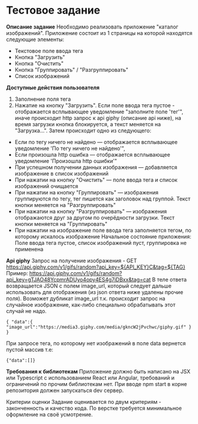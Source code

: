 # Тестовое задание

**Описание задание**
Необходимо реализовать приложение "каталог изображений". Приложение состоит из 1 страницы на которой находятся следующие элементы:

- Текстовое поле ввода тега
- Кнопка "Загрузить"
- Кнопка "Очистить"
- Кнопка "Группировать" / "Разгруппировать"
- Список изображений

**Доступные действия пользователя**

1. Заполнение поля тега
2. Нажатие на кнопку "Загрузить". Если поле ввода тега пустое - отображается всплывающее уведомление "заполните поле 'тег'",
   иначе происходит http запрос к api giphy (описание api ниже), на время загрузки кнопка блокируется, а текст меняется на "Загрузка...".
   Затем происходит одно из следующего:

- Если по тегу ничего не найдено — отображается всплывающее уведомление 'По тегу ничего не найдено'",
- Если произошла http ошибка — отображается всплывающее уведомление 'Произошла http ошибки'"
- При успешном получении данных изображения — добавляется изображение в список изображений
- При нажатии на кнопку "Очистить" — поле ввода тега и список изображений очищается
- При нажатии на кнопку "Группировать" — изображения группируются по тегу, тег пишется как заголовок над группой. Текст кнопки меняется на "Разгруппировать"
- При нажатии на кнопку "Разгруппировать" — изображения отображаются друг за другом по очерёдности загрузки. Текст кнопки меняется на "Группировать"
- При нажатии на изображение поле ввода тега заполняется тегом, по которому искалось изображение
  Начальное состояние приложения: Поле ввода тега пустое, список изображений пуст, группировка не применена

**Api giphy**
Запрос на получение изображения - GET https://api.giphy.com/v1/gifs/random?api_key=${API_KEY}C&tag=${TAG}
Пример: https://api.giphy.com/v1/gifs/random?api_key=gTJAO48YcpmrADUyo4opy4ES4g7iDBxx&tag=cat
В теле ответа возвращается JSON с полем image_url, который следует дальше использовать для отображения (из json ответа ниже удалены прочие поля).
Возможет дубликат image_url т.к. происходит запрос на случайное изображение, как-либо специально обрабатывать этот случай не надо.

`{ "data":{ "image_url":"https://media3.giphy.com/media/gkncW2jPvchwc/giphy.gif" } }`

При запросе тега, по которому нет изображений в поле data вернется пустой массив т.е:

`{"data":[]}`

**Требования к библиотекам**
Приложение должно быть написано на JSX или Typescript с использованием React или Angular, требований и ограничений по прочим библиотекам нет.
При вводе npm start в корне репозитория должен запускаться dev сервер.

Критерии оценки
Задание оценивается по двум критериям - законченность и качество кода. По верстке требуется минимальное оформление на своё усмотрение.
